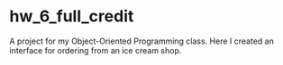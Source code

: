 # hw_6_full_credit

A project for my Object-Oriented Programming class. Here I created an interface for ordering from an ice cream shop.
